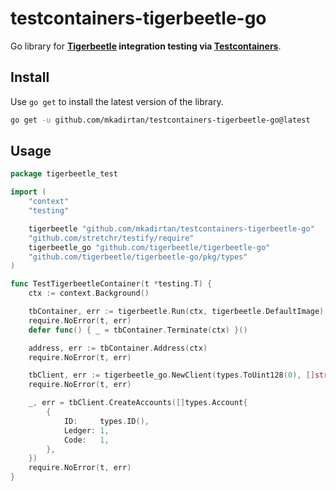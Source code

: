 # testcontainers-tigerbeetle-go

Go library for **[Tigerbeetle](https://tigerbeetle.com/) integration testing via
[Testcontainers](https://testcontainers.com/)**.

## Install

Use `go get` to install the latest version of the library.

```bash
go get -u github.com/mkadirtan/testcontainers-tigerbeetle-go@latest
```

## Usage

```go
package tigerbeetle_test

import (
	"context"
	"testing"

	tigerbeetle "github.com/mkadirtan/testcontainers-tigerbeetle-go"
	"github.com/stretchr/testify/require"
	tigerbeetle_go "github.com/tigerbeetle/tigerbeetle-go"
	"github.com/tigerbeetle/tigerbeetle-go/pkg/types"
)

func TestTigerbeetleContainer(t *testing.T) {
	ctx := context.Background()

	tbContainer, err := tigerbeetle.Run(ctx, tigerbeetle.DefaultImage)
	require.NoError(t, err)
	defer func() { _ = tbContainer.Terminate(ctx) }()

	address, err := tbContainer.Address(ctx)
	require.NoError(t, err)

	tbClient, err := tigerbeetle_go.NewClient(types.ToUint128(0), []string{address})
	require.NoError(t, err)

	_, err = tbClient.CreateAccounts([]types.Account{
		{
			ID:     types.ID(),
			Ledger: 1,
			Code:   1,
		},
	})
	require.NoError(t, err)
}
```
